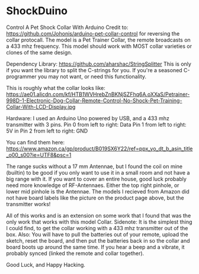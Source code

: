 # ShockDuino
Control A Pet Shock Collar With Arduino
Credit to: https://github.com/Johonis/arduino-pet-collar-control for reversing the collar protocall.
The model is a Pet Trainer Collar, the remote broadcasts on a 433 mhz frequency.
This model should work with MOST collar varieties or clones of the same design.

Dependency Library: https://github.com/aharshac/StringSplitter
This is only if you want the library to split the C-strings for you.
If you're a seasoned C-programmer you may not want, or need this functionality.

This is roughly what the collar looks like:
https://ae01.alicdn.com/kf/HTB1WVHrebZnBKNjSZFhq6A.oXXaS/Petrainer-998D-1-Electronic-Dog-Collar-Remote-Control-No-Shock-Pet-Training-Collar-With-LCD-Display.jpg

Hardware:
I used an Arduino Uno powered by USB, and a 433 mhz transmitter with 3 pins.
Pin 0 from left to right: Data
Pin 1 from left to right: 5V in
Pin 2 from left to right: GND

You can find them here:
https://www.amazon.ca/gp/product/B019SX6Y22/ref=ppx_yo_dt_b_asin_title_o00_s00?ie=UTF8&psc=1

The range sucks without a 17 mm Antennae, but I found the coil on mine (builtin) to be good
if you only want to use it in a small room and not have a big range with it.
If you want to cover an entire house, good luck  probably need more knowledge of RF-Antennaes.
Either the top right pinhole, or lower mid pinhole is the Antennae.
The models I recieved from Amazon did not have board labels like the picture on the product page above, but the transmitter works!

All of this works and is an extension on some work that I found that was the only work that works with this model Collar.
Sidenote: It is the simplest thing I could find, to get the collar working with a 433 mhz transmitter out of the box.
Also: You will have to pull the batteries out of your remote, upload the sketch, reset the board, and then put the batteries back in so the collar and board boots up around the same time. If you hear a beep and a vibrate, it probably synced (linked the remote and collar together).

Good Luck, and Happy Hacking.
